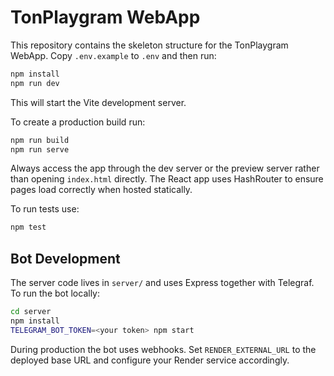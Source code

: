 # TonPlaygram WebApp

This repository contains the skeleton structure for the TonPlaygram WebApp.
Copy `.env.example` to `.env` and then run:

```bash
npm install
npm run dev
```

This will start the Vite development server.

To create a production build run:

```bash
npm run build
npm run serve
```

Always access the app through the dev server or the preview server rather than opening `index.html` directly.
The React app uses HashRouter to ensure pages load correctly when hosted statically.

To run tests use:

```bash
npm test
```

## Bot Development

The server code lives in `server/` and uses Express together with Telegraf. To run the bot locally:

```bash
cd server
npm install
TELEGRAM_BOT_TOKEN=<your token> npm start
```

During production the bot uses webhooks. Set `RENDER_EXTERNAL_URL` to the deployed base URL and configure your Render service accordingly.
